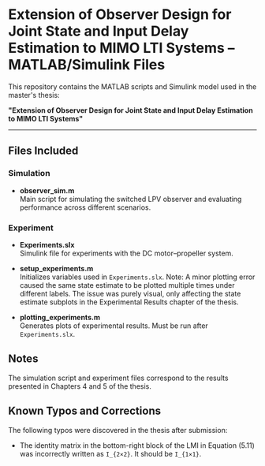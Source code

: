 # Extension of Observer Design for Joint State and Input Delay Estimation to MIMO LTI Systems – MATLAB/Simulink Files

This repository contains the MATLAB scripts and Simulink model used in the master's thesis:

**"Extension of Observer Design for Joint State and Input Delay Estimation to MIMO LTI Systems"**

---

## Files Included

### Simulation

- **observer_sim.m**  
  Main script for simulating the switched LPV observer and evaluating performance across different scenarios.

### Experiment

- **Experiments.slx**  
  Simulink file for experiments with the DC motor–propeller system.

- **setup_experiments.m**  
  Initializes variables used in `Experiments.slx`.
  Note: A minor plotting error caused the same state estimate to be plotted multiple times under different labels. The issue was purely visual,      only affecting the state estimate subplots in the Experimental Results chapter of the thesis.
  
- **plotting_experiments.m**  
  Generates plots of experimental results. Must be run after `Experiments.slx`.

## Notes

The simulation script and experiment files correspond to the results presented in Chapters 4 and 5 of the thesis.  


## Known Typos and Corrections
The following typos were discovered in the thesis after submission:
- The identity matrix in the bottom-right block of the LMI in Equation (5.11) was incorrectly written as `I_{2×2}`. It should be `I_{1×1}`.



